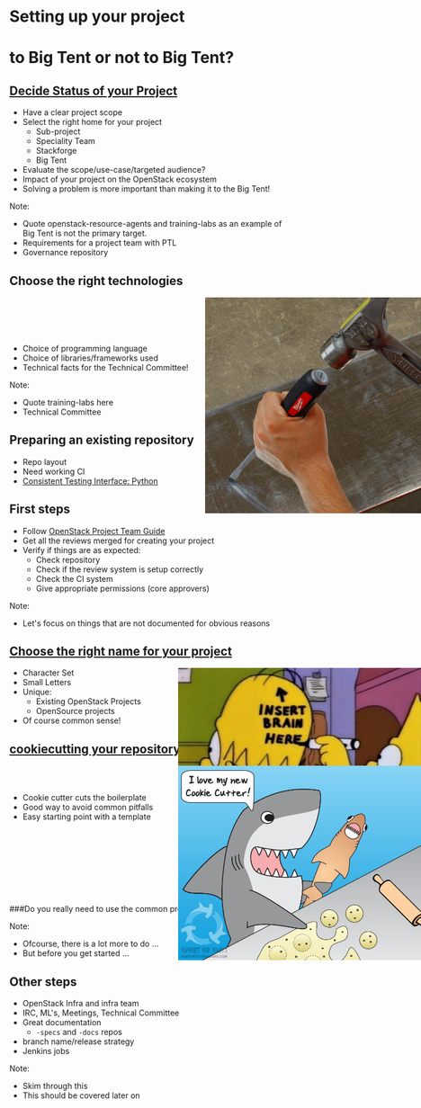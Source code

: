 <!-- .slide: data-state="section-break" id="setting-up-project" data-timing="10" -->
# Setting up your project


<!-- .slide: data-background-transition="zoom" data-background-image="images/Cavalia_Big_tent.jpg" data-background-size="100%" data-timing="5" -->
# <p class="bg-light-neutral"> to Big Tent or not to Big Tent?</p>


<!-- .slide: data-state="normal" id="design-goals" data-timing="60" -->
## <a href="http://docs.openstack.org/infra/manual/creators.html#decide-status-of-your-project" target="_blank">Decide Status of your Project</a>

* Have a clear project scope
* Select the right home for your project
    -   Sub-project
    -   Speciality Team
    -   Stackforge
    -   Big Tent
* Evaluate the scope/use-case/targeted audience?
* Impact of your project on the OpenStack ecosystem
* Solving a problem is more important than making it to the Big Tent!

Note:

- Quote openstack-resource-agents and training-labs as an example of Big Tent is not the primary target.
- Requirements for a project team with PTL
- Governance repository


<!-- .slide: data-state="normal" id="tech-choice" data-timing="60" -->
## Choose the right technologies

<img src="images/choose_righttool.jpg" style="position: absolute; right: 0%; width: 40%;"></img>
<br><br><br><br>
 * Choice of programming language
 * Choice of libraries/frameworks used
 * Technical facts for the Technical Committee!

Note:

* Quote training-labs here
* Technical Committee


<!-- .slide: data-state="normal" id="prepare-existing" data-timing="60" data-menu-title="Preparing an existing repo" -->
## Preparing an existing repository

* Repo layout
* Need working CI
* [Consistent Testing Interface: Python](https://governance.openstack.org/reference/cti/python_cti.html)


<!-- .slide: data-state="normal" data-timing="60" -->
## First steps

* Follow <a href="http://docs.openstack.org/project-team-guide/index.html" target="_blank"> OpenStack Project Team Guide</a>
* Get all the reviews merged for creating your project
* Verify if things are as expected:
    * Check repository
    * Check if the review system is setup correctly
    * Check the CI system
    * Give appropriate permissions (core approvers)

Note:

- Let's focus on things that are not documented for obvious reasons


<!-- .slide: data-state="normal" data-timing="30" data-menu-title="Choosing the right name" -->
## [Choose the right name for your project](http://docs.openstack.org/infra/manual/creators.html#choosing-a-good-name-for-your-project)

<img src="images/common-sense.jpg" style="position: absolute; right: 0%; width: 45%;"></img>

* Character Set
* Small Letters
* Unique:
    * Existing OpenStack Projects
    * OpenSource projects
* Of course common sense!


<!-- .slide: data-state="normal" data-timing="60" -->
## [cookiecutting your repository](http://docs.openstack.org/infra/manual/creators.html#preparing-a-new-git-repository-using-cookiecutter)

<img src="images/cookiecuttershark.jpg" style="position: absolute; right: 0%; width: 45%;"></img>

<br><br>
* Cookie cutter cuts the boilerplate
* Good way to avoid common pitfalls
* Easy starting point with a template

<br><br><br><br><br><br><br>

###Do you really need to use the common project template?

Note:

* Ofcourse, there is a lot more to do ...
* But before you get started ...


<!-- .slide: data-state="normal" data-timing="30" -->
## Other steps

* OpenStack Infra and infra team
* IRC, ML's, Meetings, Technical Committee
* Great documentation
    * `-specs` and `-docs` repos
* branch name/release strategy
* Jenkins jobs

Note:

- Skim through this
- This should be covered later on
